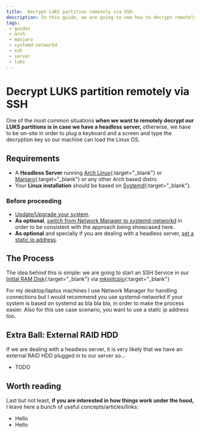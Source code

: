 ```yaml
---
title:  Decrypt LUKS partition remotely via SSH.
description: In this guide, we are going to see how to decrypt remotely our LUKS partition via SSH by installing and setting up Tiny SSH. 
tags: 
 - guides
 - arch
 - manjaro
 - systemd-networkd
 - ssh
 - server
 - luks
---
```


# Decrypt LUKS partition remotely via SSH

One of the most common situations **when we want to remotely decrypt our LUKS partitions is in case we have a headless server,** otherwise, we have to be on-site in order to plug a keyboard and a screen and type the decryption key so our machine can load the Linux OS.

## Requirements 

 - A **Headless Server** running [Arch Linux](https://archlinux.org/){:target="_blank"} or [Manjaro](https://manjaro.org/){:target="_blank"} or any other Arch based distro. 
 - Your **Linux installation** should be based on [Systemd](https://wiki.archlinux.org/title/Systemd){:target="_blank"}.

### Before proceeding

 - [Update/Upgrade your system](../how-to/update-your-system).
 - **As optional**, [switch from Network Manager to systemd-networkd](../how-to/switch-from-network-manager-to-systemd-networkd) in order to be consistent with the approach being showcased here.
 - **As optional** and specially if you are dealing with a headless server, [set a static ip address](../how-to/set-static-ip-address).

## The Process

The idea behind this is simple: we are going to start an SSH Service in our [Initial RAM Disk](https://en.wikipedia.org/wiki/Initial_ramdisk){:target="_blank"} via [mkinitcpio](https://wiki.archlinux.org/title/Mkinitcpio){:target="_blank"} 




For my desktop/laptos machines I use Network Manager for handling connections but I would recommend you use systemd-networkd if your system is based on systemd as bla bla bla, in order to make the process easier. Also for this use case scenario, you want to use a static ip address too. 


## Extra Ball: External RAID HDD  

If we are dealing with a headless server, it is very likely that we have an external RAID HDD plugged in to our server so...
 
 - TODO

## Worth reading

Last but not least, **if you are interested in how things work under the hood,** I leave here a bunch of useful concepts/articles/links:

 - Hello
 - Hello 
